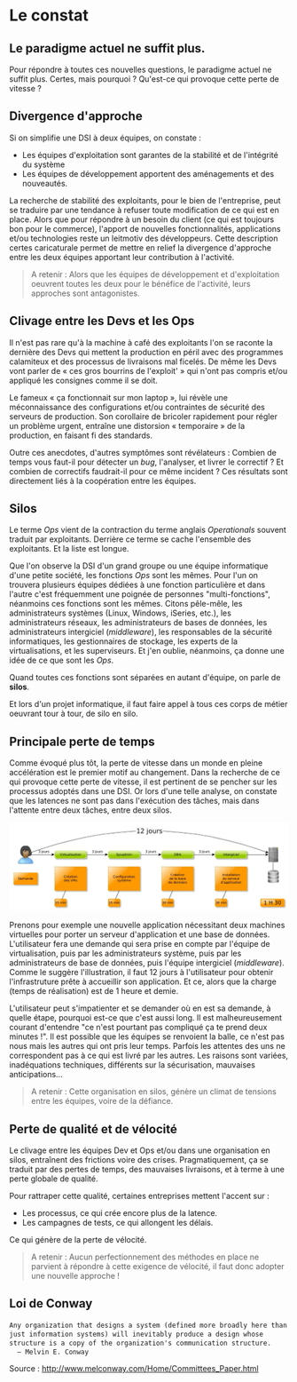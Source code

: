 # Le constat

## Le paradigme actuel ne suffit plus.
Pour répondre à toutes ces nouvelles questions, le paradigme actuel ne suffit plus. Certes, mais pourquoi ? Qu'est-ce qui provoque cette perte de vitesse ?

## Divergence d'approche
Si on simplifie une DSI à deux équipes, on constate :
- Les équipes d'exploitation sont garantes de la stabilité et de l'intégrité du système
- Les équipes de développement apportent des aménagements et des nouveautés.

La recherche de stabilité des exploitants, pour le bien de l'entreprise,  peut se traduire par une tendance à refuser toute modification de ce qui est en place. Alors que pour répondre à un besoin du client (ce qui est toujours bon pour le commerce), l'apport de nouvelles fonctionnalités, applications et/ou technologies reste un leitmotiv des développeurs.
Cette description certes caricaturale permet de mettre en relief la divergence d'approche entre les deux équipes apportant leur contribution à l'activité.

>A retenir :
Alors que les équipes de développement et d'exploitation oeuvrent toutes les deux pour le bénéfice de l'activité, leurs approches sont antagonistes.

## Clivage entre les Devs et les Ops
Il n'est pas rare qu'à la machine à café des exploitants l'on se raconte la dernière des Devs qui mettent la production en péril avec des programmes calamiteux et des processus de livraisons mal ficelés.
De même les Devs vont parler de « ces gros bourrins de l'exploit' » qui n'ont pas compris et/ou appliqué les consignes comme il se doit.

Le fameux « ça fonctionnait sur mon laptop », lui révèle une méconnaissance des configurations et/ou contraintes de sécurité des serveurs de production.
Son corollaire de bricoler rapidement pour régler un problème urgent, entraîne une distorsion « temporaire » de la production, en faisant fi des standards.

Outre ces anecdotes, d'autres symptômes sont révélateurs :
Combien de temps vous faut-il pour détecter un _bug_, l'analyser, et livrer le correctif ?  Et combien de correctifs faudrait-il pour ce même incident ?
Ces résultats sont directement liés à la coopération entre les équipes.

## Silos
Le terme _Ops_ vient de la contraction du terme anglais  _Operationals_ souvent traduit par exploitants. Derrière ce terme se cache l'ensemble des exploitants. Et la liste est longue.

Que l'on observe la DSI d'un grand groupe ou une équipe informatique d'une petite société, les fonctions _Ops_ sont les mêmes. Pour l'un on trouvera plusieurs équipes dédiées à une fonction particulière et dans l'autre c'est fréquemment une poignée de personnes "multi-fonctions", néanmoins ces fonctions sont les mêmes. Citons pêle-mêle, les administrateurs systèmes (Linux, Windows, iSeries, etc.), les administrateurs réseaux, les administrateurs de bases de données, les administrateurs intergiciel (_middleware_), les responsables de la sécurité informatiques, les gestionnaires de stockage, les experts de la virtualisations, et les superviseurs. Et j'en oublie, néanmoins, ça donne une idée de ce que sont les _Ops_.

Quand toutes ces fonctions sont séparées en autant d'équipe, on parle de **silos**.

Et lors d'un projet informatique, il faut faire appel à tous ces corps de métier oeuvrant tour à tour, de silo en silo.

## Principale perte de temps
Comme évoqué plus tôt, la perte de vitesse dans un monde en pleine accélération est le premier motif au changement. Dans la recherche de ce qui provoque cette perte de vitesse, il est pertinent de se pencher sur les processus adoptés dans une DSI. Or lors d'une telle analyse, on constate que les latences ne sont pas dans l'exécution des tâches, mais dans l'attente entre deux tâches, entre deux silos.

![](images/TimeLine.jpg)

Prenons pour exemple une nouvelle application nécessitant deux machines virtuelles pour porter un serveur d'application et une base de données. L'utilisateur fera une demande qui sera prise en compte par l'équipe de virtualisation, puis par les administrateurs système, puis par les administrateurs de base de données, puis l'équipe intergiciel (_middleware_). Comme le suggère l'illustration, il faut 12 jours à l'utilisateur pour obtenir l'infrastruture prête à accueillir son application. Et ce, alors que la charge (temps de réalisation) est de 1 heure et demie.

L'utilisateur peut s'impatienter et se demander où en est sa demande, à quelle étape, pourquoi est-ce que c'est aussi long. Il est malheureusement courant d'entendre "ce n'est pourtant pas compliqué ça te prend deux minutes !". Il est possible que les équipes se renvoient la balle, ce n'est pas nous mais les autres qui ont pris leur temps.
Parfois les attentes des uns ne correspondent pas à ce qui est livré par les autres. Les raisons sont variées, inadéquations techniques, différents sur la sécurisation, mauvaises anticipations...

>A retenir :
Cette organisation en silos, génère un climat de tensions entre les équipes, voire de la défiance.


## Perte de qualité et de vélocité
Le clivage entre les équipes Dev et Ops et/ou dans une organisation en silos, entraînent des frictions voire des crises. Pragmatiquement, ça se traduit par des pertes de temps, des mauvaises livraisons, et à terme à une perte globale de qualité.

Pour rattraper cette qualité, certaines entreprises mettent l'accent sur :
- Les processus, ce qui crée encore plus de la latence.
- Les campagnes de tests, ce qui allongent les délais.

Ce qui génère de la perte de vélocité.


>A retenir :
Aucun perfectionnement des méthodes en place ne parvient à répondre à cette exigence de vélocité, il faut donc adopter une nouvelle approche !

## Loi de Conway

    Any organization that designs a system (defined more broadly here than just information systems) will inevitably produce a design whose structure is a copy of the organization's communication structure.
      — Melvin E. Conway

Source : http://www.melconway.com/Home/Committees_Paper.html
